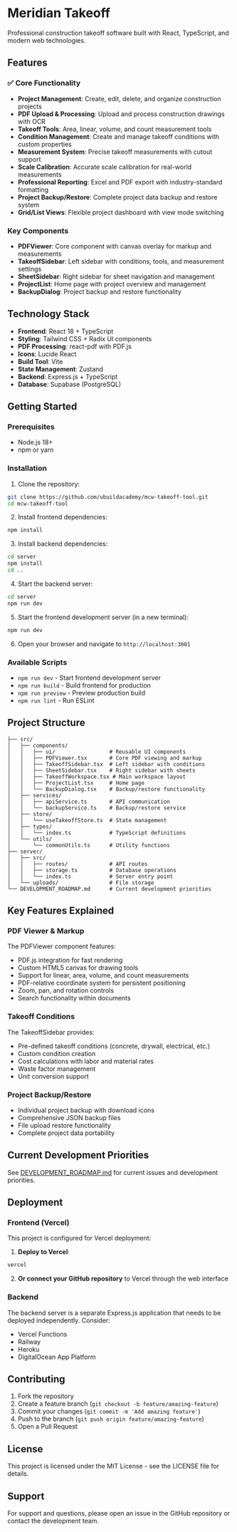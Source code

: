 # Meridian Takeoff

Professional construction takeoff software built with React, TypeScript, and modern web technologies.

## Features

### ✅ Core Functionality
- **Project Management**: Create, edit, delete, and organize construction projects
- **PDF Upload & Processing**: Upload and process construction drawings with OCR
- **Takeoff Tools**: Area, linear, volume, and count measurement tools
- **Condition Management**: Create and manage takeoff conditions with custom properties
- **Measurement System**: Precise takeoff measurements with cutout support
- **Scale Calibration**: Accurate scale calibration for real-world measurements
- **Professional Reporting**: Excel and PDF export with industry-standard formatting
- **Project Backup/Restore**: Complete project data backup and restore system
- **Grid/List Views**: Flexible project dashboard with view mode switching

### Key Components
- **PDFViewer**: Core component with canvas overlay for markup and measurements
- **TakeoffSidebar**: Left sidebar with conditions, tools, and measurement settings
- **SheetSidebar**: Right sidebar for sheet navigation and management
- **ProjectList**: Home page with project overview and management
- **BackupDialog**: Project backup and restore functionality

## Technology Stack

- **Frontend**: React 18 + TypeScript
- **Styling**: Tailwind CSS + Radix UI components
- **PDF Processing**: react-pdf with PDF.js
- **Icons**: Lucide React
- **Build Tool**: Vite
- **State Management**: Zustand
- **Backend**: Express.js + TypeScript
- **Database**: Supabase (PostgreSQL)

## Getting Started

### Prerequisites
- Node.js 18+ 
- npm or yarn

### Installation

1. Clone the repository:
```bash
git clone https://github.com/ubuildacademy/mcw-takeoff-tool.git
cd mcw-takeoff-tool
```

2. Install frontend dependencies:
```bash
npm install
```

3. Install backend dependencies:
```bash
cd server
npm install
cd ..
```

4. Start the backend server:
```bash
cd server
npm run dev
```

5. Start the frontend development server (in a new terminal):
```bash
npm run dev
```

6. Open your browser and navigate to `http://localhost:3001`

### Available Scripts

- `npm run dev` - Start frontend development server
- `npm run build` - Build frontend for production
- `npm run preview` - Preview production build
- `npm run lint` - Run ESLint

## Project Structure

```
├── src/
│   ├── components/
│   │   ├── ui/                 # Reusable UI components
│   │   ├── PDFViewer.tsx       # Core PDF viewing and markup
│   │   ├── TakeoffSidebar.tsx  # Left sidebar with conditions
│   │   ├── SheetSidebar.tsx    # Right sidebar with sheets
│   │   ├── TakeoffWorkspace.tsx # Main workspace layout
│   │   ├── ProjectList.tsx     # Home page
│   │   └── BackupDialog.tsx    # Backup/restore functionality
│   ├── services/
│   │   ├── apiService.ts       # API communication
│   │   └── backupService.ts    # Backup/restore service
│   ├── store/
│   │   └── useTakeoffStore.ts  # State management
│   ├── types/
│   │   └── index.ts            # TypeScript definitions
│   └── utils/
│       └── commonUtils.ts      # Utility functions
├── server/
│   ├── src/
│   │   ├── routes/             # API routes
│   │   ├── storage.ts          # Database operations
│   │   └── index.ts            # Server entry point
│   └── uploads/                # File storage
└── DEVELOPMENT_ROADMAP.md      # Current development priorities
```

## Key Features Explained

### PDF Viewer & Markup
The PDFViewer component features:
- PDF.js integration for fast rendering
- Custom HTML5 canvas for drawing tools
- Support for linear, area, volume, and count measurements
- PDF-relative coordinate system for persistent positioning
- Zoom, pan, and rotation controls
- Search functionality within documents

### Takeoff Conditions
The TakeoffSidebar provides:
- Pre-defined takeoff conditions (concrete, drywall, electrical, etc.)
- Custom condition creation
- Cost calculations with labor and material rates
- Waste factor management
- Unit conversion support

### Project Backup/Restore
- Individual project backup with download icons
- Comprehensive JSON backup files
- File upload restore functionality
- Complete project data portability

## Current Development Priorities

See [DEVELOPMENT_ROADMAP.md](./DEVELOPMENT_ROADMAP.md) for current issues and development priorities.

## Deployment

### Frontend (Vercel)
This project is configured for Vercel deployment:

1. **Deploy to Vercel**:
```bash
vercel
```

2. **Or connect your GitHub repository** to Vercel through the web interface

### Backend
The backend server is a separate Express.js application that needs to be deployed independently. Consider:
- Vercel Functions
- Railway
- Heroku
- DigitalOcean App Platform

## Contributing

1. Fork the repository
2. Create a feature branch (`git checkout -b feature/amazing-feature`)
3. Commit your changes (`git commit -m 'Add amazing feature'`)
4. Push to the branch (`git push origin feature/amazing-feature`)
5. Open a Pull Request

## License

This project is licensed under the MIT License - see the LICENSE file for details.

## Support

For support and questions, please open an issue in the GitHub repository or contact the development team.